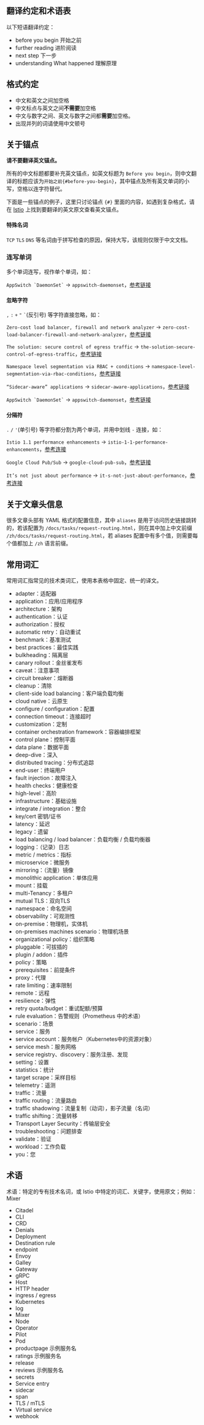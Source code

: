 ## 翻译约定和术语表

以下短语翻译约定：

- before you begin 开始之前
- further reading 进阶阅读
- next step 下一步
- understanding What happened 理解原理

## 格式约定

- 中文和英文之间加空格
- 中文标点与英文之间**不需要**加空格
- 中文与数字之间、英文与数字之间都**需要**加空格。
- 出现并列的词请使用中文顿号

## 关于锚点

**请不要翻译英文锚点。**

所有的中文标题都要补充英文锚点，如英文标题为 `Before you begin`，则中文翻译的标题应该为`开始之前{#before-you-begin}`，其中锚点及所有英文单词的小写，空格以连字符替代。

下面是一些锚点的例子，这里只讨论锚点 `{#}` 里面的内容，如遇到复杂格式，请在 [Istio](https://istio.io) 上找到要翻译的英文原文查看英文锚点。

#### 特殊名词

`TCP` `TLS` `DNS` 等名词由于拼写检查的原因，保持大写，该规则仅限于中文文档。

### 连写单词

多个单词连写，视作单个单词，如：

`` AppSwitch `DaemonSet` `` -> `appswitch-daemonset`，[参考链接](https://istio.io/blog/2018/delayering-istio/#appswitch-daemonset)

#### 忽略字符

`,` `:` `+` `"` `` ` ``(反引号) 等字符直接忽略，如：

`Zero-cost load balancer, firewall and network analyzer` -> `zero-cost-load-balancer-firewall-and-network-analyzer`，[参考链接](https://istio.io/blog/2018/delayering-istio/#zero-cost-load-balancer-firewall-and-network-analyzer)

`The solution: secure control of egress traffic` -> `the-solution-secure-control-of-egress-traffic`，[参考链接](https://istio.io/blog/2019/egress-traffic-control-in-istio-part-1/#the-solution-secure-control-of-egress-traffic)

`Namespace level segmentation via RBAC + conditions` -> `namespace-level-segmentation-via-rbac-conditions`，[参考链接](https://istio.io/blog/2018/istio-authorization/#namespace-level-segmentation-via-rbac-conditions)

`“Sidecar-aware” applications` -> `sidecar-aware-applications`，[参考链接](https://istio.io/blog/2018/delayering-istio/#sidecar-aware-applications)

`` AppSwitch `DaemonSet` `` -> `appswitch-daemonset`，[参考链接](https://istio.io/blog/2018/delayering-istio/#appswitch-daemonset)
  
#### 分隔符

`.` `/` `'`(单引号) 等字符都分割为两个单词，并用中划线 `-` 连接，如：

`Istio 1.1 performance enhancements` -> `istio-1-1-performance-enhancements`，[参考连接](https://istio.io/blog/2019/istio1.1_perf/#istio-1-1-performance-enhancements)

`Google Cloud Pub/Sub` -> `google-cloud-pub-sub`，[参考链接](https://istio.io/blog/2018/export-logs-through-stackdriver/#google-cloud-pub-sub)

`It’s not just about performance` -> `it-s-not-just-about-performance`，[参考连接](https://istio.io/blog/2018/delayering-istio/#it-s-not-just-about-performance)
 

## 关于文章头信息

很多文章头部有 YAML 格式的配置信息，其中 `aliases` 是用于访问历史链接跳转的，若该配置为 `/docs/tasks/request-routing.html`，则在其中加上中文前缀 `/zh/docs/tasks/request-routing.html`，若 aliases 配置中有多个值，则需要每个值都加上 `/zh` 语言前缀。

## 常用词汇

常用词汇指常见的技术类词汇，使用本表格中固定、统一的译文。

- adapter：适配器
- application：应用/应用程序
- architecture：架构
- authentication：认证
- authorization：授权
- automatic retry：自动重试
- benchmark：基准测试
- best practices：最佳实践
- bulkheading：隔离层
- canary rollout：金丝雀发布
- caveat：注意事项
- circuit breaker：熔断器
- cleanup：清除
- client-side load balancing：客户端负载均衡
- cloud native：云原生
- configure / configuration：配置
- connection timeout：连接超时
- customization：定制
- container orchestration framework：容器编排框架
- control plane：控制平面
- data plane：数据平面
- deep-dive：深入
- distributed tracing：分布式追踪
- end-user：终端用户
- fault injection：故障注入
- health checks：健康检查
- high-level：高阶
- infrastructure：基础设施
- integrate / integration：整合
- key/cert 密钥/证书
- latency：延迟
- legacy：遗留
- load balancing / load balancer：负载均衡 / 负载均衡器
- logging：（记录）日志
- metric / metrics：指标
- microservice：微服务
- mirroring：（流量）镜像
- monolithic application：单体应用
- mount：挂载
- multi-Tenancy：多租户
- mutual TLS：双向TLS
- namespace：命名空间
- observability：可观测性
- on-premise：物理机，实体机
- on-premises machines scenario：物理机场景
- organizational policy：组织策略
- pluggable：可拔插的
- plugin / addon：插件
- policy：策略
- prerequisites：前提条件
- proxy：代理
- rate limiting：速率限制
- remote：远程
- resilience：弹性
- retry quota/budget：重试配额/预算
- rule evaluation：告警规则（Prometheus 中的术语）
- scenario：场景
- service：服务
- service account：服务帐户（Kubernetes中的资源对象）
- service mesh：服务网格
- service registry、discovery：服务注册、发现
- setting：设置
- statistics：统计
- target scrape：采样目标
- telemetry：遥测
- traffic：流量
- traffic routing：流量路由
- traffic shadowing：流量复制（动词），影子流量（名词）
- traffic shifting：流量转移
- Transport Layer Security：传输层安全
- troubleshooting：问题排查
- validate：验证
- workload：工作负载
- you：您

## 术语

术语：特定的专有技术名词，或 Istio 中特定的词汇、关键字，使用原文；例如：Mixer

- Citadel
- CLI
- CRD
- Denials
- Deployment
- Destination rule
- endpoint
- Envoy
- Galley
- Gateway
- gRPC
- Host
- HTTP header
- ingress / egress
- Kubernetes
- log
- Mixer
- Node
- Operator
- Pilot
- Pod
- productpage 示例服务名
- ratings 示例服务名
- release
- reviews 示例服务名
- secrets
- Service entry
- sidecar
- span
- TLS / mTLS
- Virtual service
- webhook
